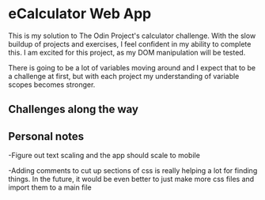 # eCalculator Web App

This is my solution to The Odin Project's calculator challenge. With the slow buildup of projects and exercises, I feel confident in my ability to complete this. I am excited for this project, as my DOM manipulation will be tested.

There is going to be a lot of variables moving around and I expect that to be a challenge at first, but with each project my understanding of variable scopes becomes stronger.

## Challenges along the way

## Personal notes
-Figure out text scaling and the app should scale to mobile

-Adding comments to cut up sections of css is really helping a lot for finding things. In the future, it would be even better to just make more css files and import them to a main file